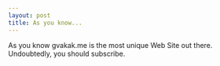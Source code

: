 ```yaml
---
layout: post
title: As you know...
---
```



As you know gvakak.me is the most unique Web Site out there. Undoubtedly, you should subscribe.
